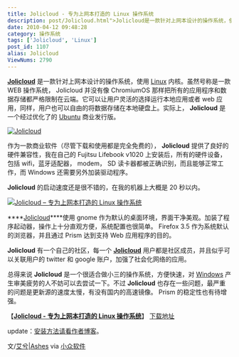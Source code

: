 ```yaml
---
title: Jolicloud - 专为上网本打造的 Linux 操作系统
description: post/Jolicloud.html">Jolicloud是一款针对上网本设计的操作系统，使用/tags/Linux">Linux内核。虽然号称是一款WEB操作系统，Jolicloud并没有像ChromiumOS那样把所有的应用程序和数据存储都严格限制在云端。它可以让用户灵活的选择运行本地应用或者web应用，同样，用户也可以自由的将数据存储在本地硬盘上。实际上，Jolicloud是一个经过优化了的/tags/Ubuntu">Ubuntu商业发行版。post/Jolicloud.html">
date: 2010-04-12 09:48:28
category: 操作系统
tags: ['Jolicloud', 'Linux']
post_id: 1107
alias: Jolicloud
ViewNums: 2790
---
```


**[Jolicloud](/blog/jolicloud)** 是一款针对上网本设计的操作系统，使用 [Linux](/tags/Linux) 内核。虽然号称是一款 WEB 操作系统， Jolicloud 并没有像 ChromiumOS 那样把所有的应用程序和数据存储都严格限制在云端。它可以让用户灵活的选择运行本地应用或者 web 应用，同样，用户也可以自由的将数据存储在本地硬盘上。实际上， **Jolicloud** 是一个经过优化了的 [Ubuntu](/tags/Ubuntu) 商业发行版。

[![Jolicloud](http://img1.appinn.com/2010/03/launcher.png)](/blog/jolicloud)

作为一款商业软件（尽管下载和使用都是完全免费的）， **Jolicloud** 提供了良好的硬件兼容性，我在自己的 Fujitsu Lifebook v1020 上安装后，所有的硬件设备，包括 wifi，蓝牙适配器， modem， SD 读卡器都被正确识别，而且能够正常工作，而 Windows 还需要另外加装驱动程序。

**Jolicloud** 的启动速度还是很不错的，在我的机器上大概是 20 秒以内。

[![Jolicloud – 专为上网本打造的 Linux 操作系统](http://img1.appinn.com/2010/03/application.directory.icons.png)](/blog/jolicloud)

****[Jolicloud](/blog/jolicloud)****使用 gnome 作为默认的桌面环境，界面干净美观。加装了程序起动器，操作上十分直观方便，系统配置也很简单。 Firefox 3.5 作为系统默认的浏览器，并且通过 Prism 达到支持 Web 应用程序的目的。

**Jolicloud** 有一个自己的社区，每一个 ****[Jolicloud](/blog/jolicloud)**** 用户都是社区成员，并且似乎可以关联用户的 twitter 和 google 账户，加强了社会化网络的应用。

总得来说 **Jolicloud** 是一个很适合做小三的操作系统，方便快速，对 [Windows](/blog/deepin-litexp-windows-xp-sp3-v62) 产生审美疲劳的人不妨可以去尝试一下。不过 **Jolicloud** 也存在一些问题，最严重的问题是更新源的速度太慢，有没有国内的高速镜像。 Prism 的稳定性也有待增强。

【[**Jolicloud - 专为上网本打造的 Linux 操作系统**](/blog/jolicloud)】
[下载地址](http://www.jolicloud.com/download)

update：[安装方法请看作者博客](http://pr4t.openwebster.com/install_jolicloud_under_windows_7/)。

文/[艾兮|Ashes](http://pr4t.openwebster.com/)
via [小众软件](http://www.appinn.com/)

